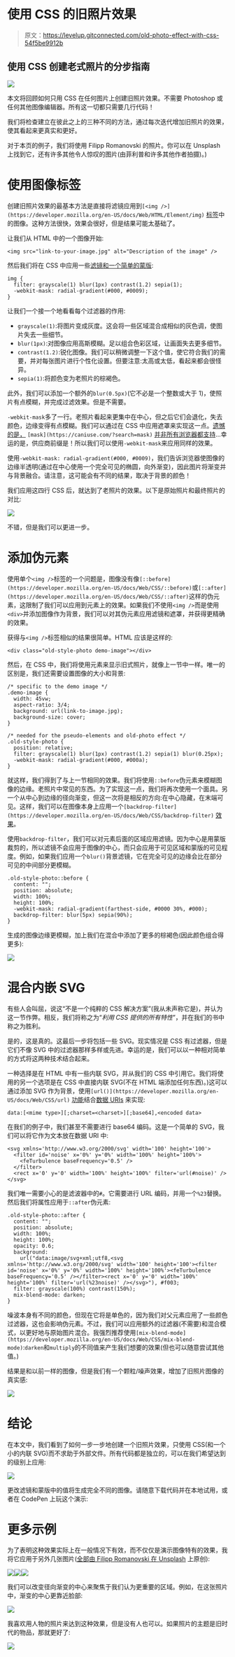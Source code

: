 # 使用 CSS 的旧照片效果

> 原文：<https://levelup.gitconnected.com/old-photo-effect-with-css-54f5be9912b>

## 使用 CSS 创建老式照片的分步指南

![](img/dadc6166b40f3b7f86b8fa1fc90f11ea.png)

本文将回顾如何只用 CSS 在任何图片上创建旧照片效果。不需要 Photoshop 或任何其他图像编辑器。所有这一切都只需要几行代码！

我们将检查建立在彼此之上的三种不同的方法，通过每次迭代增加旧照片的效果，使其看起来更真实和更好。

对于本页的例子，我们将使用 Filipp Romanovski 的照片。你可以在 Unsplash 上找到它，还有许多其他令人惊叹的图片(由菲利普和许多其他作者拍摄)。)

# 使用图像标签

创建旧照片效果的最基本方法是直接将滤镜应用到`[<img />](https://developer.mozilla.org/en-US/docs/Web/HTML/Element/img)` [标签](https://developer.mozilla.org/en-US/docs/Web/HTML/Element/img)中的图像。这种方法很快，效果会很好，但是结果可能太基础了。

让我们从 HTML 中的一个图像开始:

```
<img src="link-to-your-image.jpg" alt="Description of the image" />
```

然后我们将在 CSS 中应用一些[滤镜和一个简单的](https://developer.mozilla.org/en-US/docs/Web/CSS/filter)[蒙版](https://developer.mozilla.org/en-US/docs/Web/CSS/mask):

```
img {
  filter: grayscale(1) blur(1px) contrast(1.2) sepia(1);
  -webkit-mask: radial-gradient(#000, #0009);
}
```

让我们一个接一个地看看每个过滤器的作用:

*   `grayscale(1)`:将图片变成灰度。这会将一些区域混合成相似的灰色调，使图片失去一些细节。
*   `blur(1px)`:对图像应用高斯模糊。足以组合色彩区域，让画面失去更多细节。
*   `contrast(1.2)`:锐化图像。我们可以稍微调整一下这个值，使它符合我们的需要，并对每张图片进行个性化设置。但要注意:太高或太低，看起来都会很怪异。
*   `sepia(1)`:将颜色变为老照片的棕褐色。

此外，我们可以添加一个额外的`blur(0.5px)`(它不必是一个整数或大于 1)，使照片有点模糊，并完成过滤效果。但是不需要。

`-webkit-mask`多了一行。老照片看起来更集中在中心，但之后它们会退化，失去颜色，边缘变得有点模糊。我们可以通过在 CSS 中应用遮罩来实现这一点。[遗憾的是，](https://caniuse.com/?search=mask) `[mask](https://caniuse.com/?search=mask)` [并非所有浏览器都支持](https://caniuse.com/?search=mask)...幸运的是，供应商前缀是！所以我们可以使用`-webkit-mask`来应用同样的效果。

使用`-webkit-mask: radial-gradient(#000, #0009)`，我们告诉浏览器使图像的边缘半透明(通过在中心使用一个完全可见的椭圆，向外渐变)，因此图片将渐变并与背景融合。请注意，这可能会有不同的结果，取决于背景的颜色！

我们应用这四行 CSS 后，就达到了老照片的效果。以下是原始照片和最终照片的对比:

![](img/1a4793d81b65bba71f4eb07b42d207bb.png)

不错，但是我们可以更进一步。

# 添加伪元素

使用单个`<img />`标签的一个问题是，图像没有像`[::before](https://developer.mozilla.org/en-US/docs/Web/CSS/::before)`或`[::after](https://developer.mozilla.org/en-US/docs/Web/CSS/::after)`这样的伪元素，这限制了我们可以应用到元素上的效果。如果我们不使用`<img />`而是使用`<div>`并添加图像作为背景，我们可以对其伪元素应用滤镜和遮罩，并获得更精确的效果。

获得与`<img />`标签相似的结果很简单。HTML 应该是这样的:

```
<div class="old-style-photo demo-image"></div>
```

然后，在 CSS 中，我们将使用元素来显示旧式照片，就像上一节中一样。唯一的区别是，我们还需要设置图像的大小和背景:

```
/* specific to the demo image */
.demo-image {
  width: 45vw;
  aspect-ratio: 3/4;
  background: url(link-to-image.jpg);
  background-size: cover;
}

/* needed for the pseudo-elements and old-photo effect */
.old-style-photo {
  position: relative;
  filter: grayscale(1) blur(1px) contrast(1.2) sepia(1) blur(0.25px);
  -webkit-mask: radial-gradient(#000, #000a);
}
```

就这样，我们得到了与上一节相同的效果。我们将使用`::before`伪元素来模糊图像的边缘。老照片中常见的东西。为了实现这一点，我们将再次使用一个面具。另一个从中心到边缘的径向渐变，但这一次将是相反的方向:在中心隐藏，在末端可见。这样，我们可以在图像本身上应用一个`[backdrop-filter](https://developer.mozilla.org/en-US/docs/Web/CSS/backdrop-filter)` [效果](https://developer.mozilla.org/en-US/docs/Web/CSS/backdrop-filter)。

使用`backdrop-filter`，我们可以对元素后面的区域应用滤镜。因为中心是用蒙版裁剪的，所以滤镜不会应用于图像的中心，而只会应用于可见区域和蒙版的可见程度。例如，如果我们应用一个`blur()`背景滤镜，它在完全可见的边缘会比在部分可见的中间部分更模糊。

```
.old-style-photo::before {
  content: "";
  position: absolute;
  width: 100%;
  height: 100%;
  -webkit-mask: radial-gradient(farthest-side, #0000 30%, #000);
  backdrop-filter: blur(5px) sepia(90%);
}
```

生成的图像边缘更模糊，加上我们在混合中添加了更多的棕褐色(因此颜色组合得更多):

![](img/3455202c080c380db0d3093c61a809f5.png)

# 混合内嵌 SVG

有些人会叫屈，说这“不是一个纯粹的 CSS 解决方案”(我从未声称它是)，并认为这一节作弊。相反，我们将称之为“*利用 CSS 提供的所有特性*”，并在我们的书中称之为胜利。

是的，这是真的。这最后一步将包括一些 SVG。现实情况是 CSS 有过滤器，但是它们不像 SVG 中的过滤器那样多样或先进。幸运的是，我们可以以一种相对简单的方式将这两种技术结合起来。

一种选择是在 HTML 中有一些内联 SVG，并从我们的 CSS 中引用它。我们将使用的另一个选项是在 CSS 中直接内联 SVG(不在 HTML 端添加任何东西)。)这可以通过添加 SVG 作为背景，使用`[url()](https://developer.mozilla.org/en-US/docs/Web/CSS/url)` [功能](https://developer.mozilla.org/en-US/docs/Web/CSS/url)结合[数据 URIs](https://css-tricks.com/data-uris/) 来实现:

```
data:[<mime type>][;charset=<charset>][;base64],<encoded data>
```

在我们的例子中，我们甚至不需要进行 base64 编码。这是一个简单的 SVG，我们可以将它作为文本放在数据 URI 中:

```
<svg xmlns='http://www.w3.org/2000/svg' width='100' height='100'>
  <filter id='noise' x='0%' y='0%' width='100%' height='100%'>
    <feTurbulence baseFrequency='0.5' />
  </filter>
  <rect x='0' y='0' width='100%' height='100%' filter='url(#noise)' />
</svg>
```

我们唯一需要小心的是滤波器中的`#`。它需要进行 URL 编码，并用一个`%23`替换。然后我们将属性应用于`::after`伪元素:

```
.old-style-photo::after {
  content: "";
  position: absolute;
  width: 100%;
  height: 100%;
  opacity: 0.6;
  background:
    url("data:image/svg+xml;utf8,<svg xmlns='http://www.w3.org/2000/svg' width='100' height='100'><filter id='noise' x='0%' y='0%' width='100%' height='100%'><feTurbulence baseFrequency='0.5' /></filter><rect x='0' y='0' width='100%' height='100%' filter='url(%23noise)' /></svg>"), #f003;
  filter: grayscale(100%) contrast(150%);
  mix-blend-mode: darken;
}
```

噪波本身有不同的颜色，但现在它将是单色的，因为我们对父元素应用了一些颜色过滤器，这也会影响伪元素。不过，我们可以应用额外的过滤器(不需要)和混合模式，以更好地与原始图片混合。我强烈推荐使用`[mix-blend-mode](https://developer.mozilla.org/en-US/docs/Web/CSS/mix-blend-mode)`:`darken`和`multiply`的不同值来产生我们想要的效果(但也可以随意尝试其他值。)

结果是和以前一样的图像，但是我们有一个颗粒/噪声效果，增加了旧照片图像的真实感:

![](img/9aa23758bffc0ce452a5b7c3bb981e1c.png)

# 结论

在本文中，我们看到了如何一步一步地创建一个旧照片效果，只使用 CSS(和一个小的内联 SVG)而不求助于外部文件。所有代码都是独立的，可以在我们希望达到的级别上应用:

![](img/71a9030ceec2b573c7a9cd7d6f19f73c.png)

更改滤镜和蒙版中的值将生成完全不同的图像。请随意下载代码并在本地试用，或者在 CodePen 上玩这个演示:

# 更多示例

为了表明这种效果实际上在一般情况下有效，而不仅仅是演示图像特有的效果，我将它应用于另外几张图片([全部由 Filipp Romanovski 在 Unsplash](https://unsplash.com/@filipp_roman_photography) 上原创):

![](img/ab0630cf98d937c201187a6a0c0649b7.png)![](img/fc956bc2cd1267a369e42efed3084a62.png)![](img/e41e9edede82490e3a8d92f8dbfc482b.png)

我们可以改变径向渐变的中心来聚焦于我们认为更重要的区域。例如，在这张照片中，渐变的中心更靠近脸部:

![](img/364e9781d5837081cd3a05b49bc95c73.png)

我喜欢用人物的照片来达到这种效果，但是没有人也可以。如果照片的主题是旧时代的物品，那就更好了:

![](img/34a20ba58ae039d6131de8d879262ddc.png)